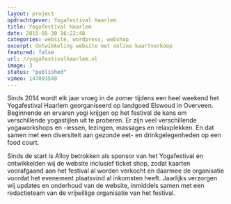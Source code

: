 ```yaml
---
layout: project
opdrachtgever: Yogafestival Haarlem
title: Yogafestival Haarlem
date: 2015-05-30 16:22:48
categories: website, wordpress, webshop
excerpt: Ontwikkeling website met online kaartverkoop
featured: false
url: //yogafestivalhaarlem.nl
image: 3
status: "published"
vimeo: 147093548
---
```

Sinds 2014 wordt elk jaar vroeg in de zomer tijdens een heel weekend het Yogafestival Haarlem georganiseerd op landgoed Elswoud in Overveen. Beginnende en ervaren yogi krijgen op het festival de kans om verschillende yogastijlen uit te proberen. Er zijn veel verschillende yogaworkshops en -lessen, lezingen, massages en relaxplekken. En dat samen met een diversiteit aan gezonde eet- en drinkgelegenheden op een food court.

Sinds de start is Alloy betrokken als sponsor van het Yogafestival en ontwikkelden wij de website inclusief ticket shop, zodat kaarten voorafgaand aan het festival al worden verkocht en daarmee de organisatie voordat het evenement plaatsvind al inkomsten heeft. Jaarlijks verzorgen wij updates en onderhoud van de website, inmiddels samen met een redactieteam van de vrijwillige organisatie van het festival.

